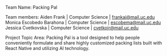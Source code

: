 Team Name: Packing Pal

Team members:
Aiden Frank | Computer Science | frankai@mail.uc.edu
Monica Escobedo Barahona | Computer Science | escobema@mail.uc.edu
Jessica Cvetkovska | Computer Science | cvetkojr@mail.uc.edu

Project Topic Area:
Packing Pal is a tool designed to help people conveniently formulate and share highly customized packing lists built with React Native and utilizing AI technology.

